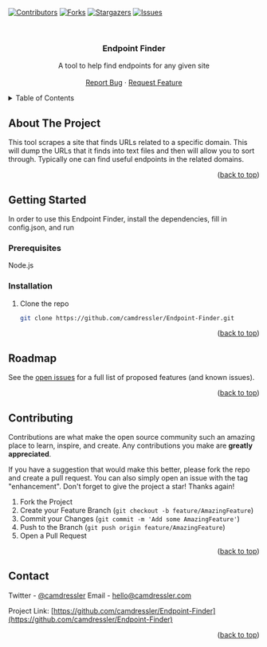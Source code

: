 <!-- PROJECT SHIELDS -->
<!--
*** I'm using markdown "reference style" links for readability.
*** Reference links are enclosed in brackets [ ] instead of parentheses ( ).
*** See the bottom of this document for the declaration of the reference variables
*** for contributors-url, forks-url, etc. This is an optional, concise syntax you may use.
*** https://www.markdownguide.org/basic-syntax/#reference-style-links
-->
[![Contributors][contributors-shield]][contributors-url]
[![Forks][forks-shield]][forks-url]
[![Stargazers][stars-shield]][stars-url]
[![Issues][issues-shield]][issues-url]


<!-- PROJECT LOGO -->
<br />
<div align="center">
  <a href="https://github.com/camdressler/Endpoint-Finder">
  </a>

<h3 align="center">Endpoint Finder</h3>

  <p align="center">
    A tool to help find endpoints for any given site
    <br />
    <br />
    <a href="https://github.com/camdressler/Endpoint-Finder/issues">Report Bug</a>
    ·
    <a href="https://github.com/camdressler/Endpoint-Finder/issues">Request Feature</a>
  </p>
</div>



<!-- TABLE OF CONTENTS -->
<details>
  <summary>Table of Contents</summary>
  <ol>
    <li>
      <a href="#about-the-project">About The Project</a>
    </li>
    <li>
      <a href="#getting-started">Getting Started</a>
      <ul>
        <li><a href="#prerequisites">Prerequisites</a></li>
        <li><a href="#installation">Installation</a></li>
      </ul>
    </li>
       <li><a href="#roadmap">Roadmap</a></li>
    <li><a href="#contributing">Contributing</a></li>
    <li><a href="#contact">Contact</a></li>
  </ol>
</details>



<!-- ABOUT THE PROJECT -->
## About The Project

This tool scrapes a site that finds URLs related to a specific domain. This will dump the URLs that it finds into text files and then will allow you to sort through. Typically one can find useful endpoints in the related domains.

<p align="right">(<a href="#top">back to top</a>)</p>



<!-- GETTING STARTED -->
## Getting Started

In order to use this Endpoint Finder, install the dependencies, fill in config.json, and run

### Prerequisites

Node.js

### Installation


1. Clone the repo
   ```sh
   git clone https://github.com/camdressler/Endpoint-Finder.git
   ```

<p align="right">(<a href="#top">back to top</a>)</p>

<!-- ROADMAP -->
## Roadmap

See the [open issues](https://github.com/camdressler/Endpoint-Finder/issues) for a full list of proposed features (and known issues).

<p align="right">(<a href="#top">back to top</a>)</p>


<!-- CONTRIBUTING -->
## Contributing

Contributions are what make the open source community such an amazing place to learn, inspire, and create. Any contributions you make are **greatly appreciated**.

If you have a suggestion that would make this better, please fork the repo and create a pull request. You can also simply open an issue with the tag "enhancement".
Don't forget to give the project a star! Thanks again!

1. Fork the Project
2. Create your Feature Branch (`git checkout -b feature/AmazingFeature`)
3. Commit your Changes (`git commit -m 'Add some AmazingFeature'`)
4. Push to the Branch (`git push origin feature/AmazingFeature`)
5. Open a Pull Request

<p align="right">(<a href="#top">back to top</a>)</p>

<!-- CONTACT -->
## Contact
Twitter - [@camdressler](https://twitter.com/camdressler) 
Email - [hello@camdressler.com](mailto:hello@camdressler.com)

Project Link: [https://github.com/camdressler/Endpoint-Finder](https://github.com/camdressler/Endpoint-Finder)

<p align="right">(<a href="#top">back to top</a>)</p>


<!-- MARKDOWN LINKS & IMAGES -->
[contributors-shield]: https://img.shields.io/github/contributors/camdressler/Endpoint-Finder.svg?style=for-the-badge
[contributors-url]: https://github.com/camdressler/Endpoint-Finder/graphs/contributors
[forks-shield]: https://img.shields.io/github/forks/camdressler/Endpoint-Finder.svg?style=for-the-badge
[forks-url]: https://github.com/camdressler/Endpoint-Finder/network/members
[stars-shield]: https://img.shields.io/github/stars/camdressler/Endpoint-Finder.svg?style=for-the-badge
[stars-url]: https://github.com/camdressler/Endpoint-Finder/stargazers
[issues-shield]: https://img.shields.io/github/issues/camdressler/Endpoint-Finder.svg?style=for-the-badge
[issues-url]: https://github.com/camdressler/Endpoint-Finder/issues
[license-shield]: https://img.shields.io/github/license/camdressler/Endpoint-Finder.svg?style=for-the-badge
[license-url]: https://github.com/camdressler/Endpoint-Finder/blob/master/LICENSE.txt


